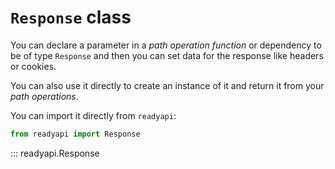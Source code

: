 # `Response` class

You can declare a parameter in a _path operation function_ or dependency to be of type `Response` and then you can set data for the response like headers or cookies.

You can also use it directly to create an instance of it and return it from your _path operations_.

You can import it directly from `readyapi`:

```python
from readyapi import Response
```

::: readyapi.Response
